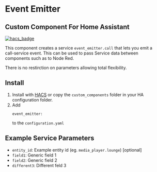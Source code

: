 # Event Emitter

## Custom Component For Home Assistant

[![hacs_badge](https://img.shields.io/badge/HACS-Custom-orange.svg?style=for-the-badge)](https://github.com/custom-components/hacs)

This component creates a service `event_emitter.call` that lets you emit a call-service event. This can be used to pass Service data between components such as to Node Red.

There is no restirction on parameters allowing total flexibility.

## Install
1. Install with [HACS](https://github.com/custom-components/hacs) or copy the `custom_components` folder in your HA configuration folder.
2. Add
    ```
    event_emitter:
    ```
    to the `configuration.yaml`

## Example Service Parameters
- `entity_id`: Example entity id   (eg. `media_player.lounge`) [optional]
- `field1`: Generic field 1
- `field2`: Generic field 2
- `different3`: Different feld 3